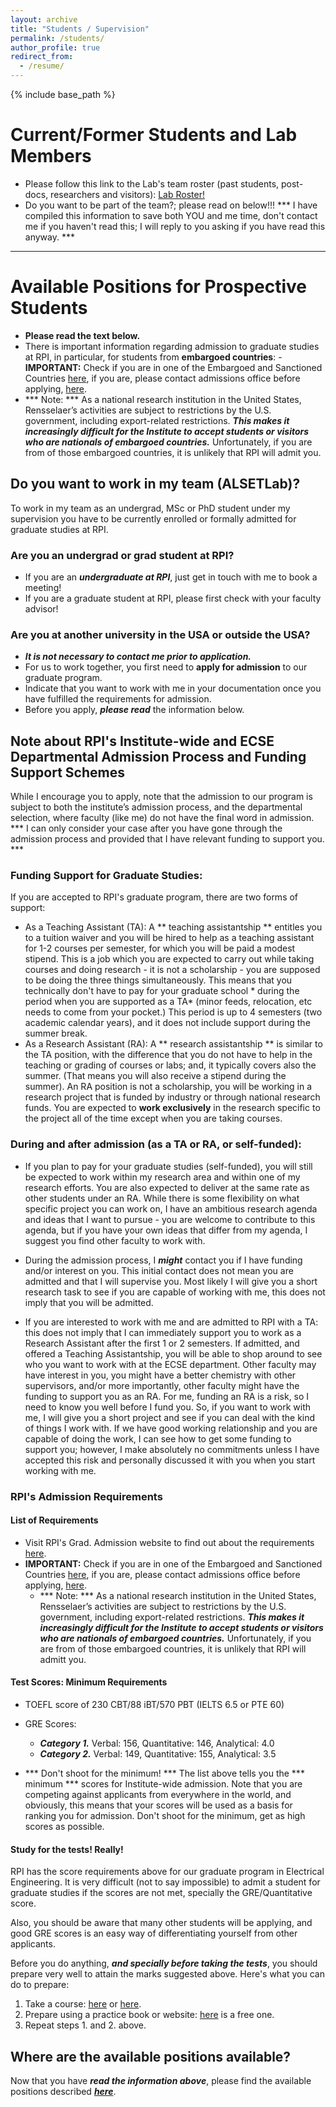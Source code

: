 ```yaml
---
layout: archive
title: "Students / Supervision"
permalink: /students/
author_profile: true
redirect_from:
  - /resume/
---
```


{% include base_path %}

# Current/Former Students and Lab Members
- Please follow this link to the Lab's team roster (past students, post-docs, researchers and visitors):
[Lab Roster!](/labroster/)
- Do you want to be part of the team?; please read on below!!! *** I have compiled this information to save both YOU and me time, don't contact me if you haven't read this; I will reply to you asking if you have read this anyway. ***

---------------------------

# Available Positions for Prospective Students
  - **Please read the text below.**
  - There is important information regarding admission to graduate studies at RPI, in particular, for students from **embargoed countries**: - **IMPORTANT:** Check if you are in one of the Embargoed and Sanctioned Countries [here](http://admissions.rpi.edu/graduate/admission/index.html#Anchor-International-49575), if you are, please contact admissions office before applying, [here](http://admissions.rpi.edu/graduate/contact/index.html).
  - *** Note: *** As a national research institution in the United States, Rensselaer’s activities are subject to restrictions by the U.S. government, including export-related restrictions. ***This makes it increasingly difficult for the Institute to accept students or visitors who are nationals of embargoed countries.*** Unfortunately, if you are from of those embargoed countries, it is unlikely that RPI will admit you.

## Do you want to work in my team (ALSETLab)?
To work in my team as an undergrad, MSc or PhD student under my supervision you have to be currently enrolled or formally admitted for graduate studies at RPI.

### Are you an undergrad or grad student at RPI?
- If you are an ***undergraduate at RPI***, just get in touch with me to book a meeting!
- If you are a graduate student at RPI, please first check with your faculty advisor!

### Are you at another university in the USA or outside the USA?
* ***It is not necessary to contact me prior to application.***
* For us to work together, you first need to **apply for admission** to our graduate program.
* Indicate that you want to work with me in your documentation once you have fulfilled the requirements for admission.
* Before you apply, ***please read*** the information below.

## Note about RPI's Institute-wide and ECSE Departmental Admission Process and Funding Support Schemes
While I encourage you to apply, note that the admission to our program is subject to both the institute’s admission process, and the departmental selection, where faculty (like me) do not have the final word in admission. *** I can only consider your case after you have gone through the admission process and provided that I have relevant funding to support you. ***

### Funding Support for Graduate Studies:
If you are accepted to RPI's graduate program, there are two forms of support:
* As a Teaching Assistant (TA): A ** teaching assistantship ** entitles you to a tuition waiver and you will be hired to help as a teaching assistant for 1-2 courses per semester, for which you will be paid a modest stipend. This is a job which you are expected to carry out while taking courses and doing research - it is not a scholarship - you are supposed to be doing the three things simultaneously.
This means that you technically don't have to pay for your graduate school * during the period when you are supported as a TA* (minor feeds, relocation, etc needs to come from your pocket.) This period is up to 4 semesters (two academic calendar years), and it does not include support during the summer break.
* As a Research Assistant (RA): A ** research assistantship ** is similar to the TA position, with the difference that you do not have to help in the teaching or grading of courses or labs; and, it typically covers also the summer. (That means you will also receive a stipend during the summer).
An RA position is not a scholarship, you will be working in a research project that is funded by industry or through national research funds. You are expected to **work exclusively** in the research specific to the project all of the time except when you are taking courses.

### During and after admission (as a TA or RA, or self-funded):
* If you plan to pay for your graduate studies (self-funded), you will still be expected to work within my research area and within one of my research efforts.
You are also expected to deliver at the same rate as other students under an RA. While there is some flexibility on what specific project you can work on, I have an ambitious research agenda and ideas that I want to pursue - you are welcome to contribute to this agenda, but if you have your own ideas that differ from my agenda, I suggest you find other faculty to work with.

* During the admission process, I ***might*** contact you if I have funding and/or interest on you. This initial contact does not mean you are admitted and that I will supervise you. Most likely I will give you a short research task to see if you are capable of working with me, this does not imply that you will be admitted.

* If you are interested to work with me and are admitted to RPI with a TA: this does not imply that I can immediately support you to work as a Research Assistant after the first 1 or 2 semesters.
If admitted, and offered a Teaching Assistantship, you will be able to shop around to see who you want to work with at the ECSE department. Other faculty may have interest in you, you might have a better chemistry with other supervisors, and/or more importantly, other faculty might have the funding to support you as an RA.
For me, funding an RA is a risk, so I need to know you well before I fund you. So, if you want to work with me, I will give you a short project and see if you can deal with the kind of things I work with. If we have good working relationship and you are capable of doing the work, I can see how to get some funding to support you; however, I make absolutely no commitments unless I have accepted this risk and personally discussed it with you when you start working with me.

### RPI's Admission Requirements
#### List of Requirements
- Visit RPI's Grad. Admission website to find out about the requirements [here](http://admissions.rpi.edu/graduate/admission/).
- **IMPORTANT:** Check if you are in one of the Embargoed and Sanctioned Countries [here](http://admissions.rpi.edu/graduate/admission/index.html#Anchor-International-49575), if you are, please contact admissions office before applying, [here](http://admissions.rpi.edu/graduate/contact/index.html).
  - *** Note: *** As a national research institution in the United States, Rensselaer’s activities are subject to restrictions by the U.S. government, including export-related restrictions. ***This makes it increasingly difficult for the Institute to accept students or visitors who are nationals of embargoed countries.*** Unfortunately, if you are from of those embargoed countries, it is unlikely that RPI will admitt you.

#### Test Scores: **Minimum Requirements**
- TOEFL score of 230 CBT/88 iBT/570 PBT (IELTS 6.5 or PTE 60)
- GRE Scores:
  - ***Category 1.*** Verbal: 156, Quantitative: 146, Analytical: 4.0
  - ***Category 2.*** Verbal: 149, Quantitative: 155, Analytical: 3.5

- *** Don't shoot for the minimum! *** The list above tells you the *** minimum *** scores for Institute-wide admission. Note that you are competing against applicants from everywhere in the world, and obviously, this means that your scores will be used as a basis for ranking you for admission. Don't shoot for the minimum, get as high scores as possible.

#### Study for the tests! Really!
RPI has the score requirements above for our graduate program in Electrical Engineering. It is very difficult (not to say impossible) to admit a student for graduate studies if the scores are not met, specially the GRE/Quantitative score.

Also, you should be aware that many other students will be applying, and good GRE scores is an easy way of differentiating yourself from other applicants.

Before you do anything, ***and specially before taking the tests***, you should prepare very well to attain the marks suggested above.
Here's what you can do to prepare:
1. Take a course: [here](https://gre.magoosh.com/online-prep) or [here](https://www.ets.org/gre/revised_general/prepare/).
2. Prepare using a practice book or website: [here](https://www.kaptest.com/gre/gre-practice/free-gre-practice-questions-workout) is a free one.
3. Repeat steps 1. and 2. above.

## Where are the available positions available?
Now that you have ***read the information above***, please find the available positions described [***here***](/recruiting/).
